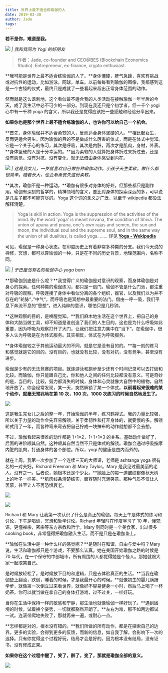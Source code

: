 ```yaml
---
title: 世界上最不适合练瑜伽的人
date: 2019-03-30
author: Jade
tags: 
---
```


**若不是你，难道是我。**

<!--more-->

![](https://cosmosrepair-1257028016.cos.ap-beijing.myqcloud.com/2019-06-27-640%20-66-.jpeg)
*| 我和我同为 Yogi 的好朋友*

> 作者：Jade, co-founder and CEO@BES (Blockchain Economics Studio). Entrepreneur, ex-finance, crypto enthusiast.

**我可能是世界上最不适合练瑜伽的人了。**身体僵硬，脾气急躁，喜欢有挑战或对抗性的运动，比如游泳，网球，单车。以前每每看到瑜伽的图像，我都感到这是一个古怪的仪式，最终只是成就了一些看起来超出正常身体范围的动作。

然而就是这么讽刺地，这个看似最不适合我的人类活动在接触瑜伽一年半后的今天，成了我生活中必不可少的一部分。到现在我还只是个初学者，但一千个 yogi 心中有一千种 yoga 的含义，所以我还是觉得应该把一些感触和经验分享出来。

**如果你也是那个世界上最不适合练瑜伽的人，也许你可以给自己一个机会。**

**首先，身体瑜伽并不适合柔软的人，反而适合身体坚硬的人。**相比起女生，反而更适合男生。因为瑜伽的目的不是做成什么厉害的体式，而是在体式中觉知。它是一个关于心的练习，其次是呼吸，其次是内脏，再次才是肌肉，身材，外表。**身体坚硬的人是十分幸运的。**因为柔软的人就算把身体折过来折过去，还是没有感觉。没有对抗，没有变化，就无法借由身体感受到内在。

![](https://cosmosrepair-1257028016.cos.ap-beijing.myqcloud.com/2019-06-27-640%20-67-.jpeg)
*| 这是我女儿，一岁就喜欢自己做各种瑜伽动作。小孩子天生柔软，做什么都很简单。随着长大，也会渐渐丧失这份柔软。*

**其次，瑜伽不是一种运动。**瑜伽有很多对身体的好处，但那些都只是副作用。瑜伽有深刻的哲学的，精神领域的含义，要比对身体的探索深远的多，可以说是几辈子都不可能穷尽的。Yoga 这个词的含义之广泛，以至于 wikipedia 都没法解释清楚。

> Yoga is skill in action.
> Yoga is the suppression of the activities of the mind.
> By the word 'yoga' is meant nirvana, the condition of Shiva.
> The union of apana and prana, one's own rajas and semen, the sun and moon, the individual soul and the supreme soul, and in the same way the union of all dualities, is called yoga.
> ……
> **详见 [Yoga - Wekipadia](https://en.wikipedia.org/wiki/Yoga)**

可见，瑜伽是一种身心状态。在印度历史上有着非常多种类的分支。我们今天说的禅修，冥想，都可以算瑜伽的一种，只是在不同的历史背景，地理范围内，名称不同。

![](https://cosmosrepair-1257028016.cos.ap-beijing.myqcloud.com/2019-06-27-640%20-68-.jpeg)
*| 于巴厘岛有名的瑜伽中心 yoga barn*

**那瑜伽到底是什么呢？**我觉得广义的瑜伽是对意识的观察，而身体瑜伽是对身心的探索。任何种类的瑜伽练习，都只是一扇门。瑜伽不管是什么门派，都注重对呼吸的观察。呼吸连接了身体中看似分离的各个组织，器官，以及我们以为并不存在的”轮脉“，”中气“。而呼吸也是冥想中最重要的法门。借由一呼一吸，我们平息下奔流不息的”思想“，进入纯粹的意识，哪怕只是几秒钟。

**这种观察的目的，是唤醒觉知。**我们麻木地生活在这个世界上，把自己的身体和大脑当做工具，却不知道是谁创造了我们的人生目的。这也是为什么呼吸如此重要，因为呼吸为观察打开了大门，让我们把注意力集中在”当下“。在瑜伽中，很多人认为呼吸是在为体式服务。其实相反，体式在为呼吸服务。

**身体瑜伽较之于其他运动最大的不同，就是它是没有目的的。**每一刻的练习和感觉就是它的目的。没有目的，也就没有比较，没有对抗，没有竞争，甚至没有进步。

瑜伽是少有的无法竞赛的项目。就连游泳和跑步至少还有个时间记录可以去打破和比较。而瑜伽，你只能跟自己比，你和他人之间的任何比较都没有意义。可是奇妙的是，当目的，比较，努力都消失的时候，身体和心灵就像大自然中的植物，自然地开放了。你会经常发现，某一天，突然解锁了某一个体式。**以前看起来很难的某个动作，就毫无预兆地在第 10 次，100 次，1000 次练习的时候自然地发生了。**

![](https://cosmosrepair-1257028016.cos.ap-beijing.myqcloud.com/2019-06-27-640%20-69-.jpeg)

这是我生完女儿之后的整一年，开始瑜伽的半年，练习鹤禅式。我的力量比较强，所以关于力量的动作会先容易解锁，关于柔韧性和打开身体的，就要慢的多。解锁轮式用了一年，而各种弯来弯去把自己拧成一块抹布的动作就想都不会去想。

不过，瑜伽看起来很难的动作都是 1+1=2，1+1+1=3 的关系。基础动作做好了，后面的进阶顺其自然。这种顺其自然当然不只是体式的解锁。瑜伽会通过呼吸按摩内脏的肌肉，打通身体的各个部位。所以，yogi 的健康是由内而外的。

就在上周，我第一次参加了一个连续三天的大师课，老师是 ashtanga yoga 很有名的一对夫妇，Richard Freeman 和 Mary Taylor。Mary 是我见过最美丽的老人，没有之一。后者说，她根本还是个少女。**她脸上的每一道皱纹都像秋天树上的叶子一样美。**肌肉线条清楚结实，面容随时充满笑意。那种气质不仅让人羡慕，甚至让人不再恐惧衰老。

![](https://cosmosrepair-1257028016.cos.ap-beijing.myqcloud.com/2019-06-27-640%20-70-.jpeg)

![](https://cosmosrepair-1257028016.cos.ap-beijing.myqcloud.com/2019-06-27-640%20-71-.jpeg)

Richard 和 Mary 让我第一次认识了什么是真正的瑜伽。每天上午是体式的练习和讨论，下午是唱诵，冥想和哲学讨论。Richard 年轻时在印度学习了 10 年，懂梵语，更懂禅宗，密宗等东方宗教和哲学。Mary 则同时是一个美食家，出过很多 cooking book，非常懂得把瑜伽融入生活，而不是只是在瑜伽垫上。

**瑜伽在生活中是一种什么样的感觉呢？**是随时在和谐，自由与爱中吗？Mary 说，生活和瑜伽都只是个游戏，不要那么认真。她在美国开始瑜伽之路的时候是 70 年代，在一个保守的中部城市，所有周围的人都觉得她是个怪人。那她就跟大家一起取笑自己。

是时候放轻松了。是时候放下目的和逻辑，只是去体验真正的生活。**当我在瑜伽垫上翻滚，跌倒，睡着的时候，才是我最开心的时候。**就像初生的婴儿蹒跚学步，就像第一次倒立过来看世界，就像好不容易健身一小时，然后马上喝了一杯奶茶。你可以就当做在拿自己的身体打游戏，过不过关，一样好玩。

当你在生活中保持一样的敏感和宁静，那生活也就像瑜伽一样好玩了。**遇到困境的时候，试着换个姿势，一切就都豁然开朗了。**左右为难，那不如两边都试一试。连滚带爬地失败了，那就再来一遍，或耐心一点。

**怎样都是对的，根本没有错的。**我们所做的所有动作，都是在探索自己的边界。更多的实验，会得到更多的反馈，而新的信息，如自我了解，会影响下一次的选择。只有你觉得这个过程好玩，结局才会是好的。因为根本没有结局，没有证书，没有修成正果。

**如果你在这个过程中醒了，笑了，醉了，变了，那就是瑜伽全部的意义。**

![](https://cosmosrepair-1257028016.cos.ap-beijing.myqcloud.com/2019-06-27-640%20-72-.jpeg)